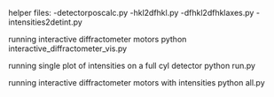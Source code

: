 helper files:
-detectorposcalc.py
-hkl2dfhkl.py
-dfhkl2dfhklaxes.py
-intensities2detint.py

running interactive diffractometer motors
python interactive_diffractometer_vis.py

running single plot of intensities on a full cyl detector
python run.py

running interactive diffractometer motors with intensities
python all.py
